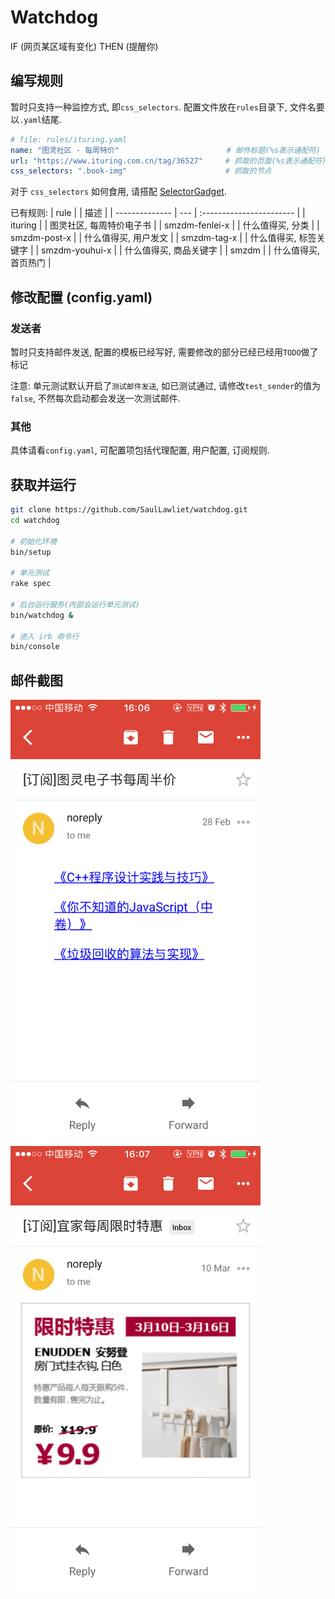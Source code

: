 # Watchdog

IF (网页某区域有变化) THEN (提醒你)

## 编写规则

暂时只支持一种监控方式, 即`css_selectors`. 配置文件放在`rules`目录下, 文件名要以`.yaml`结尾.

``` yaml
# file: rules/ituring.yaml
name: "图灵社区 - 每周特价"                        # 邮件标题(%s表示通配符)
url: "https://www.ituring.com.cn/tag/36527"     # 抓取的页面(%s表示通配符)
css_selectors: ".book-img"                      # 抓取的节点
```

对于 `css_selectors` 如何食用, 请搭配
[SelectorGadget](https://chrome.google.com/webstore/detail/selectorgadget/mhjhnkcfbdhnjickkkdbjoemdmbfginb).

已有规则:
|      rule      |     |           描述           |
| -------------- | --- | :----------------------- |
| ituring        |     | 图灵社区, 每周特价电子书 |
| smzdm-fenlei-x |     | 什么值得买, 分类         |
| smzdm-post-x   |     | 什么值得买, 用户发文     |
| smzdm-tag-x    |     | 什么值得买, 标签关键字   |
| smzdm-youhui-x |     | 什么值得买, 商品关键字   |
| smzdm          |     | 什么值得买, 首页热门     |

## 修改配置 (config.yaml)

### 发送者

暂时只支持邮件发送, 配置的模板已经写好, 需要修改的部分已经已经用`TODO`做了标记

注意: 单元测试默认开启了`测试邮件发送`, 如已测试通过, 请修改`test_sender`的值为`false`,
不然每次启动都会发送一次测试邮件.

### 其他

具体请看`config.yaml`, 可配置项包括代理配置, 用户配置, 订阅规则.

## 获取并运行

``` bash
git clone https://github.com/SaulLawliet/watchdog.git
cd watchdog

# 初始化环境
bin/setup

# 单元测试
rake spec

# 后台运行服务(内部会运行单元测试)
bin/watchdog &

# 进入 irb 命令行
bin/console
```

## 邮件截图

<img src="screenshots/ituring.png" width="400px" /> <img src="screenshots/ikea.png" width="400px" />
